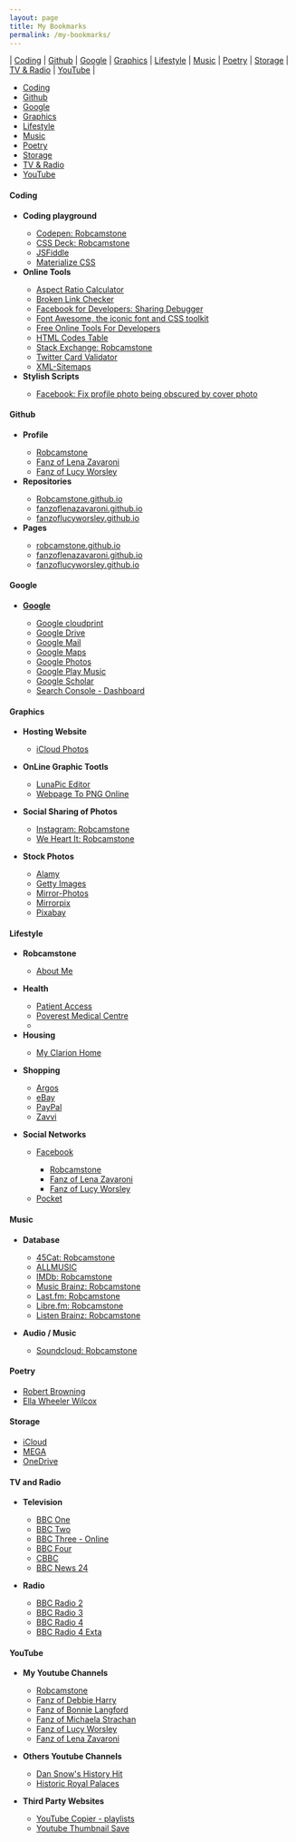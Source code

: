 ```yaml
---
layout: page
title: My Bookmarks
permalink: /my-bookmarks/
---
```


| [Coding](#Coding) | [Github](#Github) | [Google](#Google) | [Graphics](Graphics) | [Lifestyle](#Lifestyle) | [Music](#Music) | [Poetry](#Poetry) | [Storage](#Storage) | [TV&nbsp;&&nbsp;Radio](#TVRadio) | [YouTube](#YouTube) |






<ul class="sidenav" id="mobile-demo">
<li><a href="#Coding"><i class="fa fa-code" aria-hidden="true"></i> Coding</a></li>
<li><a href="#Github"><i class="fa fa-github" aria-hidden="true"></i> Github</a></li>
<li><a href="#Google"><i class="fa fa-google" aria-hidden="true"></i> Google</a></li>
<li><a href="#Graphics"><i class="fa fa-file-image-o" aria-hidden="true"></i> Graphics</a></li>
<li><a href="#Lifestyle"><i class="fa fa-users" aria-hidden="true"></i> Lifestyle</a></li>
<li><a href="#Music"><i class="fa fa-music" aria-hidden="true"></i> Music</a></li>
<li><a href="#Poetry"><i class="fa fa-comment-o" aria-hidden="true"></i> Poetry</a></li>
<li><a href="#Storage"><i class="fa fa-archive" aria-hidden="true"></i> Storage</a></li>
<li><a href="#TVRadio"><i class="fa fa-television" aria-hidden="true"></i> <i class="fa fa-microphone" aria-hidden="true"></i> TV & Radio</a></li>
<li><a href="#YouTube"><i class="fa fa-youtube" aria-hidden="true"></i> YouTube</a></li>
</ul>

<main class="Main-Default">
<article>
<div class="row">
<div class="col s12 m8 offset-m2 l6 offset-l3">
<a id="Coding"></a>
<div class="card">
<div class="card-content flow-text">
<div class="card-title">
<h4><i class="fa fa-code" aria-hidden="true"></i> Coding</h4>
</div>
<ul class="browser-default">
<li><b>Coding playground</b></li>
<ul class="browser-default">
<li><a href="https://codepen.io/Robcamstone">Codepen: Robcamstone</a></li>
<li><a href="http://cssdeck.com/user/Robcamstone">CSS Deck: Robcamstone</a></li>
<li><a href="https://jsfiddle.net">JSFiddle</a></li>
<li><a href="http://materializecss.com">Materialize CSS</a></li>
</ul>
<li><b>Online Tools</b></li>
<ul class="browser-default">
<li><a href="https://calculateaspectratio.com">Aspect Ratio Calculator</a></li>
<li><a href="http://www.brokenlinkcheck.com">Broken Link Checker</a></li>
<li><a href="https://developers.facebook.com/tools/debug/sharing">Facebook for Developers: Sharing Debugger</a></li>
<li><a href="http://fontawesome.io/icons">Font Awesome, the iconic font and CSS toolkit</a></li>
<li><a href="https://www.freeformatter.com/">Free Online Tools For Developers</a></li>
<li><a href="https://www.ascii.cl/htmlcodes.htm">HTML Codes Table</a></li>
<li><a href="https://stackexchange.com/users/11999151/robcamstone">Stack Exchange: Robcamstone</a></li>
<li><a href="https://cards-dev.twitter.com/validator">Twitter Card Validator</a></li>
<li><a href="https://www.xml-sitemaps.com">XML-Sitemaps</a></li>
</ul>
<li><b>Stylish Scripts</b></li>
<ul class="browser-default">
<li><a href="/Stylish/Facebook/Facebook-Fix-profile-photo-being-obscured-by-cover-photo.html">Facebook: Fix profile photo being obscured by cover photo</a></li>
</ul></ul>
</div></div></div>

<div class="col s12 m8 offset-m2 l6 offset-l3">
<a id="Github"></a>
<div class="card">
<div class="card-content flow-text">
<div class="card-title">
<h4><i class="fa fa-github" aria-hidden="true"></i> Github</h4>
</div>
<ul class="browser-default">
<li><b>Profile</b></li>
<ul class="browser-default">
<li><a href="https://github.com/Robcamstone">Robcamstone</a></li>
<li><a href="https://github.com/FanzOfLenaZavaroni">Fanz of Lena Zavaroni</a></li>
<li><a href="https://github.com/FanzOfLucyWorsley">Fanz of Lucy Worsley</a></li>
</ul>
<li><b>Repositories</b></li>
<ul class="browser-default">
<li><a href="https://github.com/Robcamstone/Robcamstone.github.io">Robcamstone.github.io</a></li>
<li><a href="https://github.com/FanzOfLenaZavaroni/fanzoflenazavaroni.github.io">fanzoflenazavaroni.github.io</a></li>
<li><a href="https://github.com/FanzOfLucyWorsley/fanzoflucyworsley.github.io">fanzoflucyworsley.github.io</a></li>
</ul>
<li><b>Pages</b></li>
<ul class="browser-default">
<li><a href="https://robcamstone.github.io">robcamstone.github.io</a></li>
<li><a href="https://fanzoflenazavaroni.github.io">fanzoflenazavaroni.github.io</a></li>
<li><a href="https://fanzoflucyworsley.github.io">fanzoflucyworsley.github.io</a></li>
</ul></ul>
</div></div></div>

<div class="col s12 m8 offset-m2 l6 offset-l3">
<a id="Google"></a>
<div class="card">
<div class="card-content flow-text">
<div class="card-title">
<h4><i class="fa fa-google" aria-hidden="true"></i> Google</h4>
</div>
<ul class="browser-default">
<li><b><a href="https://www.google.com/?gfe_rd=cr&dcr=0&ei=bzHaWeOpIsmT8QfX1I2wDQ&gws_rd=cr&fg=1">Google</a></b></li>
<ul class="browser-default">
<li><a href="https://www.google.com/cloudprint/#printers">Google cloudprint</a></li>
<li><a href="https://drive.google.com/drive/">Google Drive</a></li>
<li><a href="http://gmail.com">Google Mail</a></li>
<li><a href="https://www.google.co.uk/maps">Google Maps</a></li>
<li><a href="https://photos.google.com/">Google Photos</a></li>
<li><a href="https://play.google.com/music/listen?authuser&u=0#/albums">Google Play Music</a></li>
<li><a href="https://scholar.google.com/">Google Scholar</a></li>
<li><a href="https://www.google.com/webmasters/tools/dashboard?hl=en&authuser=0&siteUrl=https://fanzoflenazavaroni.github.io">Search Console - Dashboard</a></li>
</ul></ul>
</div></div></div>

<div class="col s12 m8 offset-m2 l6 offset-l3">
<a id="Graphics"></a>
<div class="card hoverable extra-large">
<div class="card-content flow-text">
<div class="card-title">
<h4><i class="fa fa-file-image-o" aria-hidden="true"></i> Graphics</h4>
</div>
<ul class="browser-default">
<li><b>Hosting Website</b></li>
<ul class="browser-default">
<li><a href="https://www.icloud.com#photos">iCloud Photos</a></li>
</ul></ul>
<ul class="browser-default">
<li><b>OnLine Graphic Tootls</b></li>
<ul class="browser-default">
<li><a href="https://www169.lunapic.com/edito">LunaPic Editor</a></li>
<li><a href="http://www.pdfconvertonline.com/webpage-to-png-online.html">Webpage To PNG Online</a></li>
</ul></ul>
<ul class="browser-default">
<li><b>Social Sharing of Photos</b></li>
<ul class="browser-default">
<li><a href="https://www.instagram.com/robcamstone">Instagram: Robcamstone</a></li>
<li><a href="https://weheartit.com/Robcamstone">We Heart It: Robcamstone</a></li>
</ul></ul>
<ul class="browser-default">
<li><b>Stock Photos</b></li>
<ul class="browser-default">
<li><a href="http://www.alamy.com">Alamy</a></li>
<li><a href="http://www.gettyimages.co.uk">Getty Images</a></li>
<li><a href="http://www.mirror-photos.co.uk">Mirror-Photos</a></li>
<li><a href="https://www.mirrorpix.com">Mirrorpix</a></li>
<li><a href="https://pixabay.com/en/users/Robcamstone-8863342/">Pixabay</a></li>
</ul></ul>
</div></div></div>

<div class="col s12 m8 offset-m2 l6 offset-l3">
<a id="Lifestyle"></a>
<div class="card hoverable extra-large">
<div class="card-content flow-text">
<div class="card-title">
<h4><i class="fa fa-users" aria-hidden="true"></i> Lifestyle</h4>
</div>
<ul class="browser-default">
<li><b>Robcamstone</b></li>
<ul class="browser-default">
<li><a href="/robcamstone/about-me.html">About Me</a></li>
</ul></ul>
<ul class="browser-default">
<li><b>Health</b></li>
<ul class="browser-default">
<li><a href="https://www.patientaccess.com">Patient Access</a></li>
<li><a href="http://www.poverestmedicalcentre.co.uk">Poverest Medical Centre</a></li>
<li>&nbsp;</li>
</ul>
<li><b>Housing</b></li>
<ul class="browser-default">
<li><a href="https://www.myclarionhome.com">My Clarion Home</a></li>
</ul></ul>
<ul class="browser-default">
<li><b>Shopping</b></li>
<ul class="browser-default">
<li><a href="http://www.argos.co.uk">Argos</a></li>
<li><a href="http://ebay.co.uk">eBay</a></li>
<li><a href="http://paypal.co.uk/">PayPal</a></li>
<li><a href="http://zavvi.com/">Zavvi</a></li>
</ul></ul>
<ul class="browser-default">
<li><b>Social Networks</b></li>
<ul class="browser-default">
<li><a href="https://www.facebook.com">Facebook</a></li>
<ul class="browser-default">
<li><a href="https://www.facebook.com/robertstonebanks">Robcamstone</a></li>
<li><a href="https://www.facebook.com/fanzoflenazavaroni">Fanz of Lena Zavaroni</a></li>
<li><a href="https://www.facebook.com/fanzoflucyworsley">Fanz of Lucy Worsley</a></li>
</ul>
<li><a href="https://getpocket.com">Pocket</a></li>
</ul></ul>
</div></div></div>

<div class="col s12 m8 offset-m2 l6 offset-l3">
<a id="Music"></a>
<div class="card hoverable extra-large">
<div class="card-content flow-text">
<div class="card-title">
<h4><i class="fa fa-music" aria-hidden="true"></i> Music</h4>
</div>
<ul class="browser-default">
<li><b>Database</b></li>
<ul class="browser-default">
<li><a href="http://www.45worlds.com/m/robcamstone">45Cat: Robcamstone</a></li>
<li><a href="https://www.allmusic.com/profile/robcamstone">ALLMUSIC</a></li>
<li><a href="http://www.imdb.com/user/ur29493739">IMDb: Robcamstone</a></li>
<li><a href="https://musicbrainz.org/user/Robcamstone">Music Brainz: Robcamstone</a></li>
<li><a href="https://www.last.fm/user/Robcamstone">Last.fm: Robcamstone</a></li>
<li><a href="https://libre.fm/user/Robcamstone">Libre.fm: Robcamstone</a></li>
<li><a href="https://listenbrainz.org/user/Robcamstone">Listen Brainz: Robcamstone</a></li>
</ul></ul>

<ul class="browser-default">
<li><b>Audio / Music</b></li>
<ul class="browser-default">
<li><a href="https://soundcloud.com/robcamstone">Soundcloud: Robcamstone</a></li>
</ul></ul>
</div></div></div>

<div class="col s12 m8 offset-m2 l6 offset-l3">
<a id="Poetry"></a>
<div class="card">
<div class="card-content flow-text">
<div class="card-title">
<h4><i class="fa fa-comment-o" aria-hidden="true"></i> Poetry</h4>
</div>
<ul class="browser-default">
<li><a href="/poetry/robert-browning.htm">Robert Browning</a></li>
<li><a href="/poetry/ella-wheeler-wilcox.htm">Ella Wheeler Wilcox</a></li>
</ul>
</div></div></div>

<div class="col s12 m8 offset-m2 l6 offset-l3">
<a id="Storage"></a>
<div class="card">
<div class="card-content flow-text">
<div class="card-title">
<h4>Storage</h4>
</div>
<ul class="browser-default">
<li><a href="https://www.icloud.com/">iCloud</a></li>
<li><a href="https://mega.nz">MEGA</a></li>
<li><a href="http://onedrive.live.com">OneDrive</a></li>
</ul>
<a id="TVRadio"></a>
<div class="card-title">
<h4>TV and Radio</h4>
</div>
<ul class="browser-default">
<li><b>Television</b></li>
<ul class="browser-default">
<li><a href="http://www.bbc.co.uk/bbcone/programmes/schedules/london">BBC One</a></li>
<li><a href="http://www.bbc.co.uk/bbctwo/programmes/schedules/england">BBC Two</a></li>
<li><a href="http://www.bbc.co.uk/bbcthree">BBC Three - Online</a></li>
<li><a href="http://www.bbc.co.uk/bbcfour/programmes/schedules">BBC Four</a></li>
<li><a href="http://www.bbc.co.uk/cbbc/programmes/schedules">CBBC</a></li>
<li><a href="http://www.bbc.co.uk/bbcnews/programmes/schedules">BBC News 24</a></li>
</ul></ul>
<ul class="browser-default">
<li><b>Radio</b></li>
<ul class="browser-default">
<li><a href="http://www.bbc.co.uk/radio2/programmes/schedules">BBC Radio 2</a></li>
<li><a href="http://www.bbc.co.uk/radio3/programmes/schedules">BBC Radio 3</a></li>
<li><a href="http://www.bbc.co.uk/radio4/programmes/schedules">BBC Radio 4</a></li>
<li><a href="http://www.bbc.co.uk/radio4extra/programmes/schedules">BBC Radio 4 Exta</a></li>
</ul></ul>
</div></div></div>

<div class="col s12 m8 offset-m2 l6 offset-l3">
<a id="YouTube"></a>
<div class="card">
<div class="card-content flow-text">
<div class="card-title">
<h4>YouTube</h4>
</div>
<ul class="browser-default">
<li><b>My Youtube Channels</b></li>
<ul class="browser-default">
<li><a href="https://www.youtube.com/channel/UCxGas6kcIvNZVIpZfTPKLug">Robcamstone</a></li>
<li><a href="https://www.youtube.com/channel/UCdwGG86mU96jvORZiXdiuyw">Fanz of Debbie Harry</a></li>
<li><a href="https://www.youtube.com/channel/UCOkMlk-r6RflBEMiEW8Xyqg">Fanz of Bonnie Langford</a></li>
<li><a href="https://www.youtube.com/channel/UC-k-NxlJ33NqfwKsF2JItAQ">Fanz of Michaela Strachan</a></li>
<li><a href="https://www.youtube.com/channel/UC8L4vWvQV3MUu8FrQqGiYvA">Fanz of Lucy Worsley</a></li>
<li><a href="https://www.youtube.com/channel/UCTcpqllbI3ir8AlUT3RnO_g">Fanz of Lena Zavaroni</a></li>
</ul></ul>
<ul class="browser-default">
<li><b>Others Youtube Channels</b></li>
<ul class="browser-default">
<li><a href="https://www.youtube.com/channel/UCZwU2G-KVl-P-O-B35chZOQ">Dan Snow's History Hit</a></li>
<li><a href="https://www.youtube.com/channel/UCdlktQvYRPgMVyvf_u-uZxA">Historic Royal Palaces</a></li>
</ul></ul>
<ul class="browser-default">
<li><b>Third Party Websites</b></li>
<ul class="browser-default">
<li><a href="https://ctrlq.org/youtube/playlists">YouTube Copier - playlists</a></li>
<li><a href="http://thumbnailsave.com">Youtube Thumbnail Save</a></li>
</ul></ul>
</div></div></div></div>
</article>
</main>
<style>
:target {
display: block;
position: relative;
top: -65px;
visibility: hidden;
}
</style>
<!-- Scripts -->
<script src="https://code.jquery.com/jquery-2.1.1.min.js"></script>
<script src="/materialize/js/materialize.min.js"></script>
<script src="/materialize/js/init.js"></script>
</body>
</html>
